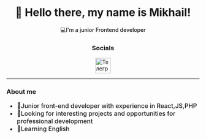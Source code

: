 <div id="header" align="center">
    <h1>👋 Hello there, my name is Mikhail!</h1>
    <p style="font-weight:500">💻I'm a junior Frontend developer</p>
</div>

<h3 align="center">Socials</h3>

<div id="socials" style="display:flex; align-items:center; justify-content:center;">
    <a style="text-decoration:none; color:inherit;" href="https://t.me/mmaletskov">
        <img style="width:40px; margin: 0 auto;" src="https://img.icons8.com/?size=100&id=oWiuH0jFiU0R&format=png&color=000000" alt="Телеграм">
    </a>
</div>

<hr>

<div id="about" align="left">
    <h3>About me</h3>
    <ul style="font-size:16px; font-weight:500">
        <li>🔰Junior front-end developer with experience in React,JS,PHP</li>
        <li>📝Looking for interesting projects and opportunities for professional development</li>
        <li>📘Learning English</li>
    </ul>
</div>
